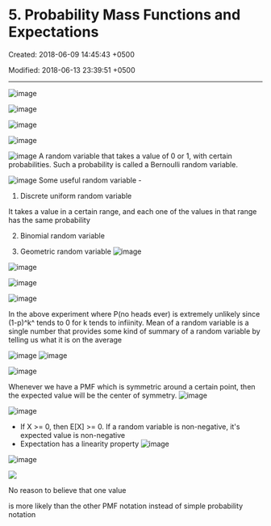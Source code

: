 # 5. Probability Mass Functions and Expectations

Created: 2018-06-09 14:45:43 +0500

Modified: 2018-06-13 23:39:51 +0500

---

![image](media/Intro---Syllabus_5.-Probability-Mass-Functions-and-Expectations-image1.png)

![image](media/Intro---Syllabus_5.-Probability-Mass-Functions-and-Expectations-image2.png)

![image](media/Intro---Syllabus_5.-Probability-Mass-Functions-and-Expectations-image3.png)

![image](media/Intro---Syllabus_5.-Probability-Mass-Functions-and-Expectations-image4.png)

![image](media/Intro---Syllabus_5.-Probability-Mass-Functions-and-Expectations-image5.png)
A random variable that takes a value of 0 or 1, with certain probabilities. Such a probability is called a Bernoulli random variable.

![image](media/Intro---Syllabus_5.-Probability-Mass-Functions-and-Expectations-image6.png)
Some useful random variable -

1.  Discrete uniform random variable

It takes a value in a certain range, and each one of the values in that range has the same probability

2.  Binomial random variable

3.  Geometric random variable
![image](media/Intro---Syllabus_5.-Probability-Mass-Functions-and-Expectations-image7.png)

![image](media/Intro---Syllabus_5.-Probability-Mass-Functions-and-Expectations-image8.png)

![image](media/Intro---Syllabus_5.-Probability-Mass-Functions-and-Expectations-image9.png)

![image](media/Intro---Syllabus_5.-Probability-Mass-Functions-and-Expectations-image10.png)

In the above experiment where P(no heads ever) is extremely unlikely since (1-p)^k^ tends to 0 for k tends to infiinity.
Mean of a random variable is a single number that provides some kind of summary of a random variable by telling us what it is on the average

![image](media/Intro---Syllabus_5.-Probability-Mass-Functions-and-Expectations-image11.png)
![image](media/Intro---Syllabus_5.-Probability-Mass-Functions-and-Expectations-image12.png)

![image](media/Intro---Syllabus_5.-Probability-Mass-Functions-and-Expectations-image13.png)

Whenever we have a PMF which is symmetric around a certain point, then the expected value will be the center of symmetry.
![image](media/Intro---Syllabus_5.-Probability-Mass-Functions-and-Expectations-image14.png)

![image](media/Intro---Syllabus_5.-Probability-Mass-Functions-and-Expectations-image15.png)
-   If X >= 0, then E[X] >= 0. If a random variable is non-negative, it's expected value is non-negative
-   Expectation has a linearity property
![image](media/Intro---Syllabus_5.-Probability-Mass-Functions-and-Expectations-image16.png)

![image](media/Intro---Syllabus_5.-Probability-Mass-Functions-and-Expectations-image17.png)

![](media/Intro---Syllabus_5.-Probability-Mass-Functions-and-Expectations-image18.png)

No reason to believe that one value

is more likely than the other
PMF notation instead of simple probability notation
